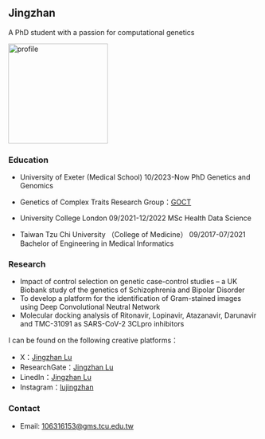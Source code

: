 ## Jingzhan

A PhD student with a passion for computational genetics

<img width="200" alt="profile" src="https://github.com/Jingzhan-Lu/UKB/blob/a6e62ba3adf3be8a5f32a6701d2e07cd57734bb0/myself.jpg">

### Education
- University of Exeter (Medical School) 10/2023-Now
PhD Genetics and Genomics
- Genetics of Complex Traits Research Group：[GOCT](https://www.exeter.ac.uk/research/diabetes-research/research/complextrait/)

- University College London  09/2021-12/2022
MSc Health Data Science

- Taiwan Tzu Chi University （College of Medicine） 09/2017-07/2021
Bachelor of Engineering in Medical Informatics

### Research
- Impact of control selection on genetic case-control studies – a UK Biobank study of the genetics of Schizophrenia and Bipolar Disorder
- To develop a platform for the identification of Gram-stained images using Deep Convolutional Neutral Network
- Molecular docking analysis of Ritonavir, Lopinavir, Atazanavir, Darunavir and TMC-31091 as SARS-CoV-2 3CLpro inhibitors
  
I can be found on the following creative platforms：
- X：[Jingzhan Lu](https://twitter.com/JingzhanLu)
- ResearchGate：[Jingzhan Lu](https://www.researchgate.net/profile/Jingzhan-Lu)
- LinedIn：[Jingzhan Lu](www.linkedin.com/in/jingzhan-lu-8b4065206)
- Instagram：[lujingzhan](https://www.instagram.com/lujingzhan/)

### Contact
- Email: 106316153@gms.tcu.edu.tw
